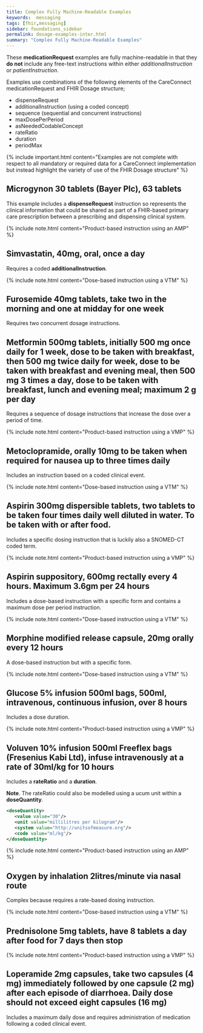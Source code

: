 ```yaml
---
title: Complex Fully Machine-Readable Examples
keywords:  messaging
tags: [fhir,messaging]
sidebar: foundations_sidebar
permalink: dosage-examples-inter.html
summary: "Complex Fully Machine-Readable Examples"
---
```



These **medicationRequest** examples are fully machine-readable in that they **do not** include any free-text instructions within either *additionalInstruction* or *patientInstruction*.

Examples use combinations of the following elements of the CareConnect medicationRequest and FHIR Dosage structure;
* dispenseRequest
* additionalInstruction (using a coded concept)
* sequence (sequential and concurrent instructions)
* maxDosePerPeriod
* asNeededCodableConcept
* rateRatio
* duration
* periodMax

{% include important.html content="Examples are not complete with respect to all mandatory or required data for a CareConnect implementation but instead highlight the variety of use of the FHIR Dosage structure" %}

## Microgynon 30 tablets (Bayer Plc), 63 tablets ##

This example includes a **dispenseRequest** instruction so represents the clinical information that could be shared as part of a FHIR-based primary care prescription between a prescribing and dispensing clinical system.

{% include note.html content="Product-based instruction using an AMP" %}
<script src="https://gist.github.com/RobertGoochUK/2d5b5a1261bb9a785618fbf5380e9e20.js"></script>

## Simvastatin, 40mg, oral, once a day ##

Requires a coded **additionalInstruction**.

{% include note.html content="Dose-based instruction using a VTM" %}
<script src="https://gist.github.com/RobertGoochUK/19449543a736c1a65a52b996fed92443.js"></script>

## Furosemide 40mg tablets, take two in the morning and one at midday for one week ##

Requires two concurrent dosage instructions. 

<script src="https://gist.github.com/RobertGoochUK/bc29af1df30e9f0b86da1d2224a76b39.js"></script>

## Metformin 500mg tablets, initially 500 mg once daily for 1 week, dose to be taken with breakfast, then 500 mg twice daily for week, dose to be taken with breakfast and evening meal, then 500 mg 3 times a day, dose to be taken with breakfast, lunch and evening meal; maximum 2 g per day ##

Requires a sequence of dosage instructions that increase the dose over a period of time.

{% include note.html content="Product-based instruction using a VMP" %}
<script src="https://gist.github.com/RobertGoochUK/c24aa67aa4e10dfefb95e0623ae989b4.js"></script>

## Metoclopramide, orally 10mg to be taken when required for nausea up to three times daily ##

Includes an instruction based on a coded clinical event.

{% include note.html content="Dose-based instruction using a VTM" %}
<script src="https://gist.github.com/RobertGoochUK/8a3bd9f5bbd25a7cf9ffd23975dbeedf.js"></script>

## Aspirin 300mg dispersible tablets, two tablets to be taken four times daily well diluted in water. To be taken with or after food. ##

Includes a specific dosing instruction that is luckily also a SNOMED-CT coded term. 

{% include note.html content="Product-based instruction using a VMP" %}
<script src="https://gist.github.com/RobertGoochUK/472df255d63ccd7b0f6116e600248071.js"></script>

## Aspirin suppository, 600mg rectally every 4 hours. Maximum 3.6gm per 24 hours ##

Includes a dose-based instruction with a specific form and contains a maximum dose per period instruction.

{% include note.html content="Dose-based instruction using a VTM" %}
<script src="https://gist.github.com/RobertGoochUK/12facda56854c648a1c678101c34c965.js"></script>

## Morphine modified release capsule, 20mg orally every 12 hours ##

A dose-based instruction but with a specific form.

{% include note.html content="Dose-based instruction using a VTM" %}
<script src="https://gist.github.com/RobertGoochUK/0b373b241f7044f937f801232863ee8b.js"></script>

## Glucose 5% infusion 500ml bags, 500ml, intravenous, continuous infusion, over 8 hours ##

Includes a dose duration.

{% include note.html content="Product-based instruction using a VMP" %}
<script src="https://gist.github.com/RobertGoochUK/6a992f5415ef2ba7ddfab2d4e69337a7.js"></script>

## Voluven 10% infusion 500ml Freeflex bags (Fresenius Kabi Ltd), infuse intravenously at a rate of 30ml/kg for 10 hours ##

Includes a **rateRatio** and a **duration**.

**Note**. The rateRatio could also be modelled using a ucum unit within a **doseQuantity**.

```xml
<doseQuantity>
   <value value="30"/>
   <unit value="millilitres per kilogram"/>
   <system value="http://unitsofmeasure.org"/>
   <code value="ml/kg"/>
</doseQuantity>
```

{% include note.html content="Product-based instruction using an AMP" %}
<script src="https://gist.github.com/RobertGoochUK/9be3ce815d05950fd5e87822f2450776.js"></script>

## Oxygen by inhalation 2litres/minute via nasal route

Complex because requires a rate-based dosing instruction.

{% include note.html content="Dose-based instruction using a VTM" %}
<script src="https://gist.github.com/RobertGoochUK/71a1192a10e7cd31fe339260aeb2d317.js"></script>

## Prednisolone 5mg tablets, have 8 tablets a day after food for 7 days then stop ##

{% include note.html content="Product-based instruction using a VMP" %}
<script src="https://gist.github.com/RobertGoochUK/abd7ce473f5fe38ed1865134a9cfa1b5.js"></script>

## Loperamide 2mg capsules, take two capsules (4 mg) immediately followed by one capsule (2 mg) after each episode of diarrhoea. Daily dose should not exceed eight capsules (16 mg) ##

Includes a maximum daily dose and requires administration of medication following a coded clinical event.

<script src="https://gist.github.com/RobertGoochUK/c42500071f3a22af8d8b268f9aec7e3c.js"></script>
